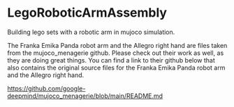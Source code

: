 # LegoRoboticArmAssembly
Building lego sets with a robotic arm in mujoco simulation.

The Franka Emika Panda robot arm and the Allegro right hand are files taken from the mujoco_menagerie github. Please check out their work as well, as they are doing great things. You can find a link to their github below that also contains the original source files for the Franka Emika Panda robot arm and the Allegro right hand.

https://github.com/google-deepmind/mujoco_menagerie/blob/main/README.md
